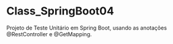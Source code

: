 # Class_SpringBoot04
Projeto de Teste Unitário em Spring Boot, usando as anotações @RestController e @GetMapping.
